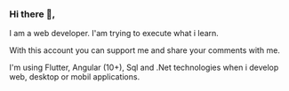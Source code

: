 ### Hi there 👋,
I am a web developer. I'am trying to execute what i learn.

With this account you can support me and share your comments with me. 

I'm using Flutter, Angular (10+), Sql and .Net technologies when i develop web, desktop or mobil applications. 

<!--
**sonumuteng1/sonumuteng1** is a ✨ _special_ ✨ repository because its `README.md` (this file) appears on your GitHub profile.

Here are some ideas to get you started:

- 🔭 I’m currently working on ...
- 🌱 I’m currently learning ...
- 👯 I’m looking to collaborate on ...
- 🤔 I’m looking for help with ...
- 💬 Ask me about ...
- 📫 How to reach me: ...
- 😄 Pronouns: ...
- ⚡ Fun fact: ...
-->
